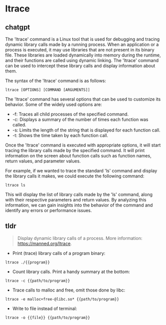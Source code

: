 # ltrace 
## chatgpt 
The 'ltrace' command is a Linux tool that is used for debugging and tracing dynamic library calls made by a running process. When an application or a process is executed, it may use libraries that are not present in its binary file. These libraries are loaded dynamically into memory during the runtime, and their functions are called using dynamic linking. The 'ltrace' command can be used to intercept these library calls and display information about them.

The syntax of the 'ltrace' command is as follows:

```
ltrace [OPTIONS] [COMMAND [ARGUMENTS]]
```

The 'ltrace' command has several options that can be used to customize its behavior. Some of the widely used options are:

- -f: Traces all child processes of the specified command.
- -c: Displays a summary of the number of times each function was called.
- -s: Limits the length of the string that is displayed for each function call.
- -t: Shows the time taken by each function call.

Once the 'ltrace' command is executed with appropriate options, it will start tracing the library calls made by the specified command. It will print information on the screen about function calls such as function names, return values, and parameter values.

For example, if we wanted to trace the standard 'ls' command and display the library calls it makes, we could execute the following command:

```
ltrace ls
```

This will display the list of library calls made by the 'ls' command, along with their respective parameters and return values. By analyzing this information, we can gain insights into the behavior of the command and identify any errors or performance issues. 

## tldr 
 
> Display dynamic library calls of a process.
> More information: <https://manned.org/ltrace>.

- Print (trace) library calls of a program binary:

`ltrace ./{{program}}`

- Count library calls. Print a handy summary at the bottom:

`ltrace -c {{path/to/program}}`

- Trace calls to malloc and free, omit those done by libc:

`ltrace -e malloc+free-@libc.so* {{path/to/program}}`

- Write to file instead of terminal:

`ltrace -o {{file}} {{path/to/program}}`
